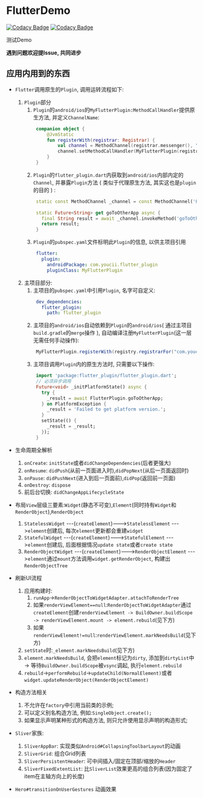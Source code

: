 # FlutterDemo

[![Codacy Badge](https://api.codacy.com/project/badge/Grade/e17a4c59327e4a82b2ea64bfbacd50a2)](https://app.codacy.com/app/550341130/FlutterDemo?utm_source=github.com&utm_medium=referral&utm_content=YouCii/FlutterDemo&utm_campaign=Badge_Grade_Dashboard)
[![Codacy Badge](https://api.codacy.com/project/badge/Grade/e17a4c59327e4a82b2ea64bfbacd50a2)](https://app.codacy.com/app/550341130/FlutterDemo?utm_source=github.com&utm_medium=referral&utm_content=YouCii/FlutterDemo&utm_campaign=Badge_Grade_Dashboard)

测试Demo

**遇到问题欢迎提Issue, 共同进步**

## 应用内用到的东西

- `Flutter`调用原生的`Plugin`, 调用运转流程如下:
    1. `Plugin`部分
        1. `Plugin`的`android/ios`的`MyFlutterPlugin:MethodCallHandler`提供原生方法, 并定义`ChannelName`:
           ```kotlin
            companion object {
                @JvmStatic
                fun registerWith(registrar: Registrar) {
                    val channel = MethodChannel(registrar.messenger(), "统一的渠道名字")
                    channel.setMethodCallHandler(MyFlutterPlugin(registrar.activity()))
                }
            }
           ```
        2. `Plugin`的`flutter_plugin.dart`内获取到`android/ios`内部内定的`Channel`, 并暴露`Plugin`方法 ( 类似于代理原生方法, 其实这也是`plugin`的目的 ) :
           ```dart
            static const MethodChannel _channel = const MethodChannel('统一的渠道名字');
            
            static Future<String> get goToOtherApp async {
              final String result = await _channel.invokeMethod('goToOtherApp');
              return result;
            }
           ```
        3. `Plugin`的`pubspec.yaml`文件标明此`Plugin`的信息, 以供主项目引用
           ```yaml
            flutter:
              plugin:
                androidPackage: com.youcii.flutter_plugin
                pluginClass: MyFlutterPlugin
           ```   
    2. 主项目部分:
        1. 主项目的`pubspec.yaml`中引用`Plugin`, 名字可自定义:
           ```yaml
            dev_dependencies:
              flutter_plugin:
                path: flutter_plugin
           ```
        2. 主项目的`android/ios`自动依赖到`Plugin`的`android/ios`( 通过主项目`build.gradle`的`merge`操作 ), 自动编译注册`MyFlutterPlugin`(这一层无需任何手动操作):
           ```java
            MyFlutterPlugin.registerWith(registry.registrarFor("com.youcii.flutter_plugin.MyFlutterPlugin"));
           ```
        3. 主项目调用`Plugin`内的原生方法时, 只需要以下操作:
           ```dart
            import 'package:flutter_plugin/flutter_plugin.dart';
            // 必须异步调用
            Future<void> _initPlatformState() async {
              try {
                _result = await FlutterPlugin.goToOtherApp;
              } on PlatformException {
                _result = 'Failed to get platform version.';
              }
              setState(() {
                _result = _result;
              });
            }
           ```
           
- 生命周期全解析
    1. `onCreate`: `initState`或者`didChangeDependencies`(后者更强大)
    2. `onResume`: `didPush`(从前一页面进入时),`didPopNext`(从后一页面返回时)
    3. `onPause`: `didPushNext`(进入到后一页面前),`didPop`(返回前一页面)
    4. `onDestroy`: `dispose`
    5. 前后台切换: `didChangeAppLifecycleState`
    
- 布局`View`层级三要素:`Widget`(静态不可变),`Element`(同时持有`Widget`和`RenderObject`),`RenderObject`
    1. `StatelessWidget`    ---(`createElement`)--->`StatelessElement`    --->`element`创建后, 每次`element`更新都会重建`widget`
    2. `StatefulWidget`     ---(`createElement`)--->`StatefulElement`     --->`element`创建后, 后面根据情况`update state`或者`create state`  
    3. `RenderObjectWidget` ---(`createElement`)--->`RenderObjectElement` --->`element`通过`mount`方法调用`widget.getRenderObject`, 构建出`RenderObjectTree`

- 刷新UI流程
    1. 应用构建时:
        1. `runApp`->`RenderObjectToWidgetAdapter.attachToRenderTree`
        2. 如果`renderViewElement==null`:`RenderObjectToWidgetAdapter`通过`createElement`创建`renderViewElement -> BuildOwner.buildScope -> renderViewElement.mount -> element.rebuild`(见下方)
        3. 如果`renderViewElement!=null`:`renderViewElement.markNeedsBuild`(见下方)
    2. `setState`时:`_element.markNeedsBuild`(见下方) 
    3. `element.markNeedsBuild`, 会把`element`标记为`dirty`, 添加到`dirtyList`中 -> 等待`BuildOwner.buildScope`被`vsync`调起, 执行`element.rebuild`
    4. `rebuild`->`performRebuild`->`updateChild(NormalElement)`或者`widget.updateRenderObject(RenderObjectElement)`

- 构造方法相关
    1. 不允许在`factory`中引用当前类的示例;
    2. 可以定义别名构造方法, 例如:`SingleObject.create();`
    3. 如果显示声明某种形式的构造方法, 则只允许使用显示声明的构造形式;   

- `Sliver`家族:
    1. `SliverAppBar`: 实现类似`Android#CollapsingToolbarLayout`的动画
    2. `SliverGrid`: 组合Grid列表
    3. `SliverPersistentHeader`: 可中间插入/固定在顶部/缩放的`Header`
    4. `SliverFixedExtentList`: 比`SliverList`效果更高的组合列表(因为固定了item在主轴方向上的长度)
    
- `Hero#transitionOnUserGestures` 动画效果  

